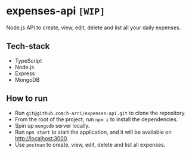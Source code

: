 # expenses-api `[WIP]`

Node.js API to create, view, edit, delete and list all your daily expenses.

## Tech-stack
-   TypeScript
-   Node.js
-   Express
-   MongoDB

## How to run

-   Run `git@github.com:h-arri/expenses-api.git` to clone the repository.
-   From the root of the project, run `npm i` to install the dependencies.
-   Spin up `mongodb` server locally.
-   Run `npm start` to start the application, and it will be available on [http://localhost:3000](http://localhost:4000).
-   Use `postman` to create, view, edit, delete and list all expenses.




